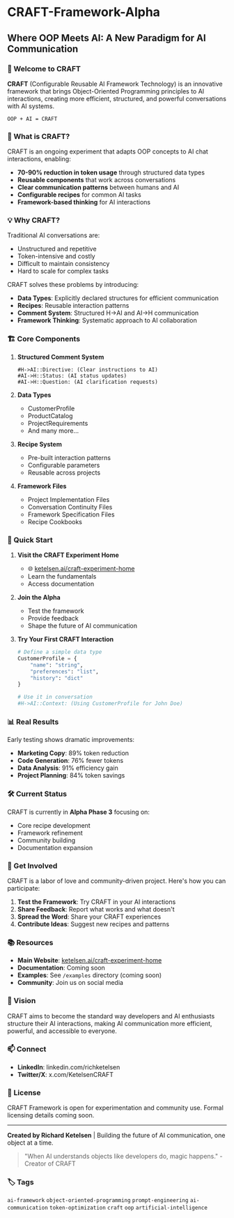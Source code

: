 # CRAFT-Framework-Alpha

## Where OOP Meets AI: A New Paradigm for AI Communication

### 🚀 Welcome to CRAFT

**CRAFT** (Configurable Reusable AI Framework Technology) is an innovative framework that brings Object-Oriented Programming principles to AI interactions, creating more efficient, structured, and powerful conversations with AI systems.

```
OOP + AI = CRAFT
```

### 🎯 What is CRAFT?

CRAFT is an ongoing experiment that adapts OOP concepts to AI chat interactions, enabling:

- **70-90% reduction in token usage** through structured data types
- **Reusable components** that work across conversations
- **Clear communication patterns** between humans and AI
- **Configurable recipes** for common AI tasks
- **Framework-based thinking** for AI interactions

### 💡 Why CRAFT?

Traditional AI conversations are:
- Unstructured and repetitive
- Token-intensive and costly
- Difficult to maintain consistency
- Hard to scale for complex tasks

CRAFT solves these problems by introducing:
- **Data Types**: Explicitly declared structures for efficient communication
- **Recipes**: Reusable interaction patterns
- **Comment System**: Structured H->AI and AI->H communication
- **Framework Thinking**: Systematic approach to AI collaboration

### 🏗️ Core Components

1. **Structured Comment System**
   ```
   #H->AI::Directive: (Clear instructions to AI)
   #AI->H::Status: (AI status updates)
   #AI->H::Question: (AI clarification requests)
   ```

2. **Data Types**
   - CustomerProfile
   - ProductCatalog
   - ProjectRequirements
   - And many more...

3. **Recipe System**
   - Pre-built interaction patterns
   - Configurable parameters
   - Reusable across projects

4. **Framework Files**
   - Project Implementation Files
   - Conversation Continuity Files
   - Framework Specification Files
   - Recipe Cookbooks

### 🚦 Quick Start

1. **Visit the CRAFT Experiment Home**
   - 🌐 [ketelsen.ai/craft-experiment-home](https://www.ketelsen.ai/craft-experiment-home)
   - Learn the fundamentals
   - Access documentation

2. **Join the Alpha**
   - Test the framework
   - Provide feedback
   - Shape the future of AI communication

3. **Try Your First CRAFT Interaction**
   ```python
   # Define a simple data type
   CustomerProfile = {
       "name": "string",
       "preferences": "list",
       "history": "dict"
   }
   
   # Use it in conversation
   #H->AI::Context: (Using CustomerProfile for John Doe)
   ```

### 📊 Real Results

Early testing shows dramatic improvements:
- **Marketing Copy**: 89% token reduction
- **Code Generation**: 76% fewer tokens
- **Data Analysis**: 91% efficiency gain
- **Project Planning**: 84% token savings

### 🛠️ Current Status

CRAFT is currently in **Alpha Phase 3** focusing on:
- Core recipe development
- Framework refinement
- Community building
- Documentation expansion

### 🤝 Get Involved

CRAFT is a labor of love and community-driven project. Here's how you can participate:

1. **Test the Framework**: Try CRAFT in your AI interactions
2. **Share Feedback**: Report what works and what doesn't
3. **Spread the Word**: Share your CRAFT experiences
4. **Contribute Ideas**: Suggest new recipes and patterns

### 📚 Resources

- **Main Website**: [ketelsen.ai/craft-experiment-home](https://www.ketelsen.ai/craft-experiment-home)
- **Documentation**: Coming soon
- **Examples**: See `/examples` directory (coming soon)
- **Community**: Join us on social media

### 🎯 Vision

CRAFT aims to become the standard way developers and AI enthusiasts structure their AI interactions, making AI communication more efficient, powerful, and accessible to everyone.

### 📫 Connect

- **LinkedIn**: linkedin.com/richketelsen
- **Twitter/X**: x.com/KetelsenCRAFT


### 📜 License

CRAFT Framework is open for experimentation and community use. Formal licensing details coming soon.

---

**Created by Richard Ketelsen** | Building the future of AI communication, one object at a time.

> "When AI understands objects like developers do, magic happens." - Creator of CRAFT

### 🏷️ Tags

`ai-framework` `object-oriented-programming` `prompt-engineering` `ai-communication` `token-optimization` `craft` `oop` `artificial-intelligence`
